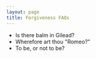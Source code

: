 ```yaml
---
layout: page
title: Forgiveness FAQs
---
```

<ul>
  <li>Is there balm in Gilead?</li>
  <li>Wherefore art thou "Romeo?"</li>
  <li>To be, or not to be?</li>
</ul>
